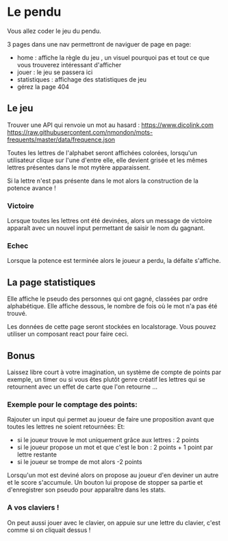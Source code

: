 # Le pendu

Vous allez coder le jeu du pendu.

3 pages dans une nav permettront de naviguer de page en page: 

- home : affiche la règle du jeu , un visuel pourquoi pas et tout ce que vous trouverez intéressant d'afficher
- jouer : le jeu se passera ici
- statistiques : affichage des statistiques de jeu
- gérez la page 404


## Le jeu

Trouver une API qui renvoie un mot au hasard : 
https://www.dicolink.com
https://raw.githubusercontent.com/nmondon/mots-frequents/master/data/frequence.json

Toutes les lettres de l'alphabet seront affichées colorées, lorsqu'un utilisateur clique sur l'une d'entre elle, elle devient grisée et les mêmes lettres présentes dans le mot mytère apparaissent.

Si la lettre n'est pas présente dans le mot alors la construction de la potence avance !

### Victoire
Lorsque toutes les lettres ont été devinées, alors un message de victoire apparaît avec un nouvel input permettant de saisir le nom du gagnant.

### Echec
Lorsque la potence est terminée alors le joueur a perdu, la défaite s'affiche.


## La page statistiques

Elle affiche le pseudo des personnes qui ont gagné, classées par ordre alphabétique.
Elle affiche dessous, le nombre de fois où le mot n'a pas été trouvé.

Les données de cette page seront stockées en localstorage. Vous pouvez utiliser un composant react pour faire ceci.


## Bonus
Laissez libre court à votre imagination, un système de compte de points par exemple, un timer ou si vous êtes plutôt genre créatif les lettres qui se retournent avec un effet de carte que l'on retourne ...

### Exemple pour le comptage des points:

Rajouter un input qui permet au joueur de faire une proposition avant que toutes les lettres ne soient retournées:
Et:

- si le joueur trouve le mot uniquement grâce aux lettres : 2 points
- si le joueur propose un mot et que c'est le bon : 2 points + 1 point par lettre restante
- si le joueur se trompe de mot alors -2 points

Lorsqu'un mot est deviné alors on propose au joueur d'en deviner un autre et le score s'accumule. 
Un bouton lui propose de stopper sa partie et d'enregistrer son pseudo pour apparaître dans les stats.

### A vos claviers !

On peut aussi  jouer avec le clavier, on appuie sur une lettre du clavier, c'est comme si on cliquait dessus !